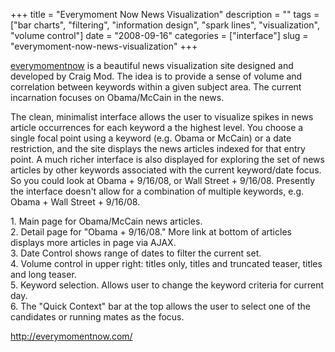 +++
title = "Everymoment Now News Visualization"
description = ""
tags = ["bar charts", "filtering", "information design", "spark lines", "visualization", "volume control"]
date = "2008-09-16"
categories = ["interface"]
slug = "everymoment-now-news-visualization"
+++


<p><a href="http://everymomentnow.com/">everymomentnow</a> is a beautiful news visualization site designed and developed by Craig Mod. The idea is to provide a sense of volume and correlation between keywords within a given subject area. The current incarnation focuses on Obama/McCain in the news. </p>
<p>The clean, minimalist interface allows the user to visualize spikes in news article occurrences for each keyword a the highest level. You choose a single focal point using a keyword (e.g. Obama or McCain) or a date restriction, and the site displays the news articles indexed for that entry point. A much richer interface is also displayed for exploring the set of news articles by other keywords associated with the current keyword/date focus. So you could look at Obama + 9/16/08, or Wall Street + 9/16/08. Presently the interface doesn't allow for a combination of multiple keywords, e.g. Obama + Wall Street + 9/16/08.</p>
<div id="screens-full" class="clear"><div class="caption">1. Main page for Obama/McCain news articles.</div><div class="fullimg clear"><a href="http://media.konigi.com/interface/everymomentnow-1.png" class="group" rel="group" title="1. Main page for Obama/McCain news articles."><img src="http://media.konigi.com/interface/everymomentnow-1.png" alt="" class="img-responsive"></a></div></div><div id="screens-full" class="clear"><div class="caption">2. Detail page for &quot;Obama + 9/16/08.&quot; More link at bottom of articles displays more articles in page via AJAX.</div><div class="fullimg clear"><a href="http://media.konigi.com/interface/everymomentnow-2.png" class="group" rel="group" title="2. Detail page for &quot;Obama + 9/16/08.&quot; More link at bottom of articles displays more articl..."><img src="http://media.konigi.com/interface/everymomentnow-2.png" alt="" class="img-responsive"></a></div></div><div id="screens-full" class="clear"><div class="caption">3. Date Control shows range of dates to filter the current set.</div><div class="fullimg clear"><a href="http://media.konigi.com/interface/everymomentnow-3.png" class="group" rel="group" title="3. Date Control shows range of dates to filter the current set."><img src="http://media.konigi.com/interface/everymomentnow-3.png" alt="" class="img-responsive"></a></div></div><div id="screens-full" class="clear"><div class="caption">4. Volume control in upper right: titles only, titles and truncated teaser, titles and long teaser.</div><div class="fullimg clear"><a href="http://media.konigi.com/interface/everymomentnow-4.png" class="group" rel="group" title="4. Volume control in upper right: titles only, titles and truncated teaser, titles and long teaser."><img src="http://media.konigi.com/interface/everymomentnow-4.png" alt="" class="img-responsive"></a></div></div><div id="screens-full" class="clear"><div class="caption">5. Keyword selection. Allows user to change the keyword criteria for current day.</div><div class="fullimg clear"><a href="http://media.konigi.com/interface/everymomentnow-5.png" class="group" rel="group" title="5. Keyword selection. Allows user to change the keyword criteria for current day."><img src="http://media.konigi.com/interface/everymomentnow-5.png" alt="" class="img-responsive"></a></div></div><div id="screens-full" class="clear"><div class="caption">6. The &quot;Quick Context&quot; bar at the top allows the user to select one of the candidates or running mates as the focus.</div><div class="fullimg clear"><a href="http://media.konigi.com/interface/everymomentnow-6.png" class="group" rel="group" title="6. The &quot;Quick Context&quot; bar at the top allows the user to select one of the candidates or r..."><img src="http://media.konigi.com/interface/everymomentnow-6.png" alt="" class="img-responsive"></a></div></div>        
<p><a href="http://everymomentnow.com/">http://everymomentnow.com/</a></p>

